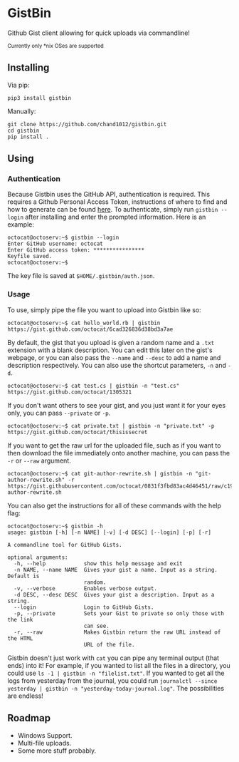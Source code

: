 # GistBin
Github Gist client allowing for quick uploads via commandline!

<sub>Currently only *nix OSes are supported </sub>

## Installing

Via pip: 

```
pip3 install gistbin
```

Manually:

```
git clone https://github.com/chand1012/gistbin.git
cd gistbin
pip install .
```

## Using

### Authentication

Because Gistbin uses the GitHub API, authentication is required. This requires a Github Personal Access Token, instructions of where to find and how to generate can be found [here](https://docs.github.com/en/github/authenticating-to-github/creating-a-personal-access-token). To authenticate, simply run `gistbin --login` after installing and enter the prompted information. Here is an example:

```
octocat@octoserv:~$ gistbin --login
Enter GitHub username: octocat
Enter GitHub access token: ****************
Keyfile saved.
octocat@octoserv:~$ 
```

The key file is saved at `$HOME/.gistbin/auth.json`.

### Usage

To use, simply pipe the file you want to upload into Gistbin like so:

```
octocat@octoserv:~$ cat hello_world.rb | gistbin
https://gist.github.com/octocat/6cad326836d38bd3a7ae
```

By default, the gist that you upload is given a random name and a `.txt` extension with a blank description. You can edit this later on the gist's webpage, or you can also pass the `--name` and `--desc` to add a name and description respectively. You can also use the shortcut parameters, `-n` and `-d`.

```
octocat@octoserv:~$ cat test.cs | gistbin -n "test.cs"
https://gist.github.com/octocat/1305321
```

If you don't want others to see your gist, and you just want it for your eyes only, you can pass `--private` or `-p`.

```
octocat@octoserv:~$ cat private.txt | gistbin -n "private.txt" -p
https://gist.github.com/octocat/thisissecret
```

If you want to get the raw url for the uploaded file, such as if you want to then download the file immediately onto another machine, you can pass the `-r` or `--raw` argument.

```
octocat@octoserv:~$ cat git-author-rewrite.sh | gistbin -n "git-author-rewrite.sh" -r
https://gist.githubusercontent.com/octocat/0831f3fbd83ac4d46451/raw/c197afe3e9ea2e4218f9fccbc0f36d2b8fd3c1e3/git-author-rewrite.sh
```

You can also get the instructions for all of these commands with the help flag:

```
octocat@octoserv:~$ gistbin -h
usage: gistbin [-h] [-n NAME] [-v] [-d DESC] [--login] [-p] [-r]

A commandline tool for GitHub Gists.

optional arguments:
  -h, --help            show this help message and exit
  -n NAME, --name NAME  Gives your gist a name. Input as a string. Default is
                        random.
  -v, --verbose         Enables verbose output.
  -d DESC, --desc DESC  Gives your gist a description. Input as a string.
  --login               Login to GitHub Gists.
  -p, --private         Sets your Gist to private so only those with the link
                        can see.
  -r, --raw             Makes Gistbin return the raw URL instead of the HTML
                        URL of the file.
```

Gistbin doesn't just work with `cat` you can pipe any terminal output (that ends) into it! For example, if you wanted to list all the files in a directory, you could use `ls -1 | gistbin -n "filelist.txt"`. If you wanted to get all the logs from yesterday from the journal, you could run `journalctl --since yesterday | gistbin -n "yesterday-today-journal.log"`. The possibilities are endless!

## Roadmap

- Windows Support.
- Multi-file uploads.
- Some more stuff probably.